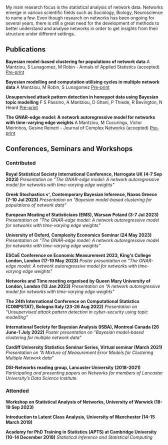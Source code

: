 My main research focus is the statistical analysis of network data. Networks emerge in various scientific fields such as Sociology, Biology, Neuroscience to name a few. Even though research on networks has been ongoing for several years, there is still a great need for the development of methods to better understand and analyse networks in order to get insights from their structure under different settings. 

## Publications

**Bayesian model-based clustering for populations of network data**
A Mantziou, S Lunagomez, M Robin - 
Annals of Applied Statistics (accepted)
[Pre-print](https://arxiv.org/abs/2107.03431)

**Bayesian modelling and computation utilising cycles in multiple network data**
A Mantziou, M Robin, S Lunagomez
[Pre-print](https://arxiv.org/abs/2111.07840)

**Unsupervised attack pattern detection in honeypot data using Bayesian topic modelling**
F S Passino, A Mantziou, D Ghani, P Thiede, R Bevington, N Heard
[Pre-print](https://arxiv.org/abs/2301.02505)

**The GNAR-edge model: A network autoregressive model for networks with time-varying edge weights**
A Mantziou, M Cucuringu, Victor Meirinhos, Gesine Reinert -
Journal of Complex Networks (accepted)
[Pre-print](https://arxiv.org/abs/2305.16097)

## Conferences, Seminars and Workshops
### Contributed

**Royal Statistical Society International Conference, Harrogate UK (4-7 Sep 2023)**
*Presentation on "The GNAR-edge model: A network autoregressive model for networks with time-varying edge weights"*

**Greek Stochastics ν', Contemporary Bayesian Inference, Naxos Greece (7-10 Jul 2023)**
*Presentation on "Bayesian model-based clustering for populations of network data"*

**European Meating of Statisticians (EMS), Warsaw Poland (3-7 Jul 2023)**
*Presentation on "The GNAR-edge model: A network autoregressive model for networks with time-varying edge weights"*

**University of Oxford, Complexity Economics Seminar (24 May 2023)**
*Presentation on "The GNAR-edge model: A network autoregressive model for networks with time-varying edge weights"*

**ESCoE Conference on Economic Measurement 2023, King's College London, London (17-19 May 2023)**
*Poster presentation on "The GNAR-edge model: A network autoregressive model for networks with time-varying edge weights"*

**Networks and Time meeting organised by Queen Mary University of London, London (13 Jan 2023)**
*Presentation on "A network autoregressive model for networks with time-varying edge weights"*

**The 24th International Conference on Computational Statistics (COMPSTAT), Bologna Italy (23-26 Aug 2022)**
*Presentation on "Unsupervised attack pattern detection in cyber-security using topic modelling"*

**International Society for Bayesian Analysis (ISBA), Montreal Canada (26 June-1 July 2022)**
*Poster presentation on "Bayesian model-based clustering for multiple network data"*

**Cardiff University Statistics Seminar Series, Virtual seminar (March 2021)**
*Presentation on ”A Mixture of Measurement Error Models for Clustering Multiple Network data”*

**DSI-Networks reading group, Lancaster University (2018-2021)** 
*Participating and presenting papers on Networks for members of Lancaster University’s Data Science Institute.*

### Attended

**Workshop on Statistical Analysis of Networks, University of Warwick (18-19 Sep 2023)**

**Introduction to Latent Class Analysis, University of Manchester (14-15 March 2019)**

**Academy for PhD Training in Statistics (APTS) at Cambridge University (10-14 December 2018)**
*Statistical Inference and Statistical Computing*

